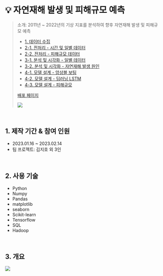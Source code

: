 # :bulb: 자연재해 발생 및 피해규모 예측
> 소개: 2011년 ~ 2022년의 기상 지표를 분석하여 향후 자연재해 발생 및 피해규모 예측
>
> - [1. 데이터 수집](https://github.com/jh00000/Project_Portfolio/blob/main/3rd_Project/%E2%85%A0.%EB%8D%B0%EC%9D%B4%ED%84%B0_%EC%88%98%EC%A7%91/1.%EB%8D%B0%EC%9D%B4%ED%84%B0_%EC%88%98%EC%A7%91.ipynb)
> - [2-1. 전처리 - 시간 및 일별 데이터](https://github.com/jh00000/Project_Portfolio/blob/main/3rd_Project/%E2%85%A1.%EB%8D%B0%EC%9D%B4%ED%84%B0_%EC%A0%84%EC%B2%98%EB%A6%AC/2-1.%EC%8B%9C%EA%B0%84_%EB%B0%8F_%EC%9D%BC%EB%B3%84_%EB%8D%B0%EC%9D%B4%ED%84%B0_%EC%A0%84%EC%B2%98%EB%A6%AC.ipynb)
> - [2-2. 전처리 - 피해규모 데이터](https://github.com/jh00000/Project_Portfolio/blob/main/3rd_Project/%E2%85%A1.%EB%8D%B0%EC%9D%B4%ED%84%B0_%EC%A0%84%EC%B2%98%EB%A6%AC/2-2.%ED%94%BC%ED%95%B4%EA%B7%9C%EB%AA%A8_%EB%8D%B0%EC%9D%B4%ED%84%B0_%EC%A0%84%EC%B2%98%EB%A6%AC.ipynb)
> - [3-1. 분석 및 시각화 - 일별 데이터](https://github.com/jh00000/Project_Portfolio/blob/main/3rd_Project/%E2%85%A2.%EB%B6%84%EC%84%9D_%EB%B0%8F_%EC%8B%9C%EA%B0%81%ED%99%94/3-1.%EB%B6%84%EC%84%9D_%EB%B0%8F_%EC%8B%9C%EA%B0%81%ED%99%94.ipynb)
> - [3-2. 분석 및 시각화 - 자연재해 발생 원인](https://github.com/jh00000/Project_Portfolio/blob/main/3rd_Project/%E2%85%A2.%EB%B6%84%EC%84%9D_%EB%B0%8F_%EC%8B%9C%EA%B0%81%ED%99%94/3-2.%EC%9E%90%EC%97%B0%EC%9E%AC%EB%82%9C_%EB%B0%9C%EC%83%9D_%EC%9B%90%EC%9D%B8_%EB%B6%84%EC%84%9D.ipynb)
> - [4-1. 모델 설계 - 앙상블 보팅](https://github.com/jh00000/Project_Portfolio/blob/main/3rd_Project/%E2%85%A3.%EB%AA%A8%EB%8D%B8_%EC%84%A4%EA%B3%84/4-1.%EB%AA%A8%EB%8D%B8%EB%A7%81_ml_voting.ipynb)
> - [4-2. 모델 설계 - 딥러닝 LSTM](https://github.com/jh00000/Project_Portfolio/blob/main/3rd_Project/%E2%85%A3.%EB%AA%A8%EB%8D%B8_%EC%84%A4%EA%B3%84/4-2.%EB%AA%A8%EB%8D%B8%EB%A7%81_dl_tensor.ipynb)
> - [4-3. 모델 설계 - 피해규모](https://github.com/jh00000/Project_Portfolio/blob/main/3rd_Project/%E2%85%A3.%EB%AA%A8%EB%8D%B8_%EC%84%A4%EA%B3%84/4-3.%EB%AA%A8%EB%8D%B8%EB%A7%81_%ED%94%BC%ED%95%B4%EA%B7%9C%EB%AA%A8.ipynb)
>
> [배포 페이지](http://www.weatherdata.shop/)
>
> ![](https://user-images.githubusercontent.com/111859093/219381233-492f19e5-31fb-4798-854f-3ccfdb28de24.JPG)

</br>

## 1. 제작 기간 & 참여 인원
- 2023.01.16 ~ 2023.02.14
- 팀 프로젝트: 김지호 외 3인

</br>

## 2. 사용 기술
- Python
- Numpy
- Pandas
- matplotlib
- seaborn
- Scikit-learn
- Tensorflow
- SQL
- Hadoop

</br>

## 3. 개요
![](https://user-images.githubusercontent.com/111859093/219287977-2988c032-bc7c-4dc2-aa26-f564ab8eb891.JPG)
